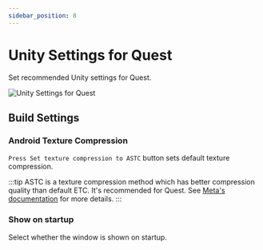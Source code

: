 ```yaml
---
sidebar_position: 8
---
```


# Unity Settings for Quest

Set recommended Unity settings for Quest.

![Unity Settings for Quest](/img/unity_settings_for_quest.png)

## Build Settings

### Android Texture Compression

`Press Set texture compression to ASTC` button sets default texture compression.

:::tip
ASTC is a texture compression method which has better compression quality than default ETC. It's recommended for Quest.
See [Meta's documentation](https://developer.oculus.com/documentation/unity/unity-conf-settings/#build-settings) for more details.
:::

### Show on startup

Select whether the window is shown on startup.
